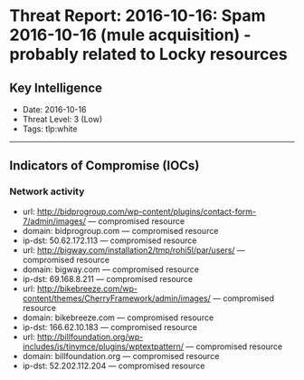 # Threat Report: 2016-10-16: Spam 2016-10-16 (mule acquisition) - probably related to Locky resources


## Key Intelligence
* Date: 2016-10-16
* Threat Level: 3 (Low)
* Tags: tlp:white

---

## Indicators of Compromise (IOCs)
### Network activity
* url: http://bidprogroup.com/wp-content/plugins/contact-form-7/admin/images/ — compromised resource
* domain: bidprogroup.com — compromised resource
* ip-dst: 50.62.172.113 — compromised resource
* url: http://bigway.com/installation2/tmp/rohi5l/par/users/ — compromised resource
* domain: bigway.com — compromised resource
* ip-dst: 69.168.8.211 — compromised resource
* url: http://bikebreeze.com/wp-content/themes/CherryFramework/admin/images/ — compromised resource
* domain: bikebreeze.com — compromised resource
* ip-dst: 166.62.10.183 — compromised resource
* url: http://billfoundation.org/wp-includes/js/tinymce/plugins/wptextpattern/ — compromised resource
* domain: billfoundation.org — compromised resource
* ip-dst: 52.202.112.204 — compromised resource
